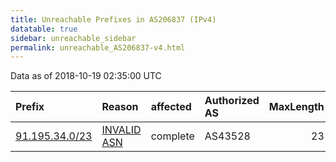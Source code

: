 ```yaml
---
title: Unreachable Prefixes in AS206837 (IPv4)
datatable: true
sidebar: unreachable_sidebar
permalink: unreachable_AS206837-v4.html
---
```


Data as of 2018-10-19 02:35:00 UTC


<div class="datatable-begin"></div>

| Prefix                                                 | Reason                                                                                                 | affected   | Authorized AS   |   MaxLength | Anchor                                         |   unreachable /24s |
|:-------------------------------------------------------|:-------------------------------------------------------------------------------------------------------|:-----------|:----------------|------------:|:-----------------------------------------------|-------------------:|
| [91.195.34.0/23](https://stat.ripe.net/91.195.34.0/23) | [INVALID ASN](https://rpki-validator.ripe.net/announcement-preview?asn=AS206837&prefix=91.195.34.0/23) | complete   | AS43528         |          23 | [RIPE](unreachable_RIPE_NCC_RPKI_Root-v4.html) |                  2 |

<div class="datatable-end"></div>